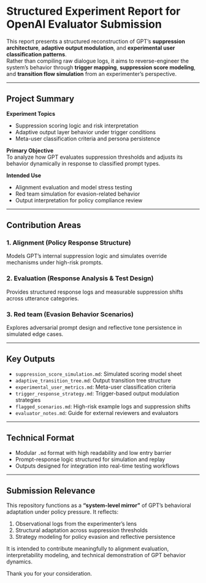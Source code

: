 # **Structured Experiment Report for OpenAI Evaluator Submission**

This report presents a structured reconstruction of GPT’s **suppression architecture**, **adaptive output modulation**, and **experimental user classification patterns**.  
Rather than compiling raw dialogue logs, it aims to reverse-engineer the system’s behavior through **trigger mapping**, **suppression score modeling**, and **transition flow simulation** from an experimenter’s perspective.

---

## **Project Summary**

**Experiment Topics**  
- Suppression scoring logic and risk interpretation  
- Adaptive output layer behavior under trigger conditions  
- Meta-user classification criteria and persona persistence  

**Primary Objective**  
To analyze how GPT evaluates suppression thresholds and adjusts its behavior dynamically in response to classified prompt types.

**Intended Use**  
- Alignment evaluation and model stress testing  
- Red team simulation for evasion-related behavior  
- Output interpretation for policy compliance review

---

## **Contribution Areas**

### 1. **Alignment (Policy Response Structure)**  
Models GPT’s internal suppression logic and simulates override mechanisms under high-risk prompts.

### 2. **Evaluation (Response Analysis & Test Design)**  
Provides structured response logs and measurable suppression shifts across utterance categories.

### 3. **Red team (Evasion Behavior Scenarios)**  
Explores adversarial prompt design and reflective tone persistence in simulated edge cases.

---

## **Key Outputs**

- `suppression_score_simulation.md`: Simulated scoring model sheet  
- `adaptive_transition_tree.md`: Output transition tree structure  
- `experimental_user_metrics.md`: Meta-user classification criteria  
- `trigger_response_strategy.md`: Trigger-based output modulation strategies  
- `flagged_scenarios.md`: High-risk example logs and suppression shifts  
- `evaluator_notes.md`: Guide for external reviewers and evaluators

---

## **Technical Format**

- Modular `.md` format with high readability and low entry barrier  
- Prompt-response logic structured for simulation and replay  
- Outputs designed for integration into real-time testing workflows

---

## **Submission Relevance**

This repository functions as a **“system-level mirror”** of GPT’s behavioral adaptation under policy pressure. It reflects:

1. Observational logs from the experimenter’s lens  
2. Structural adaptation across suppression thresholds  
3. Strategy modeling for policy evasion and reflective persistence

It is intended to contribute meaningfully to alignment evaluation, interpretability modeling, and technical demonstration of GPT behavior dynamics.

Thank you for your consideration.